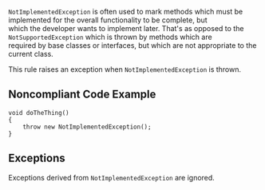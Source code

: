 
`NotImplementedException` is often used to mark methods which must be implemented for the overall functionality to be complete, but<br>which the developer wants to implement later. That's as opposed to the `NotSupportedException` which is thrown by methods which are<br>required by base classes or interfaces, but which are not appropriate to the current class.

This rule raises an exception when `NotImplementedException` is thrown.

## Noncompliant Code Example


    void doTheThing()
    {
        throw new NotImplementedException();
    }


## Exceptions

Exceptions derived from `NotImplementedException` are ignored.
